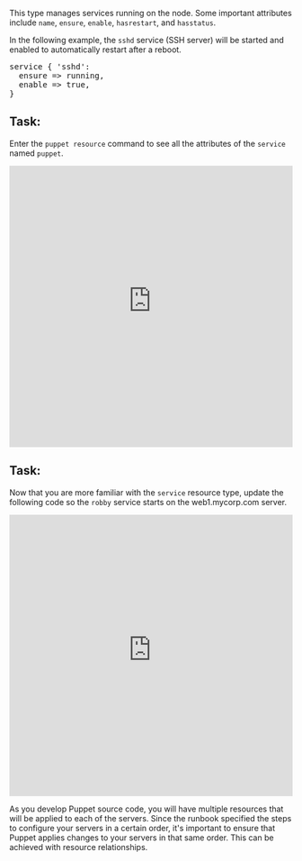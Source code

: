 This type manages services running on the node. Some important attributes include `name`, `ensure`, `enable`, `hasrestart`, and `hasstatus`.

In the following example, the `sshd` service (SSH server) will be started and enabled to automatically restart after a reboot.

<pre>
service { 'sshd':
  ensure => running,
  enable => true,
}
</pre>

## Task:

Enter the `puppet resource` command to see all the attributes of the `service` named `puppet`.

<iframe src="https://magicbox.classroom.puppet.com/resources/exploring_service" width="100%" height="500px" frameborder="0"></iframe>

## Task:

Now that you are more familiar with the `service` resource type, update the following code so the `robby` service starts on the web1.mycorp.com server.

<iframe src="https://magicbox.classroom.puppet.com/scenario/start_robby_service" width="100%" height="500px" frameborder="0"></iframe>

As you develop Puppet source code, you will have multiple resources that will be applied to each of the servers. Since the runbook specified the steps to configure your servers in a certain order, it's important to ensure that Puppet applies changes to your servers in that same order. This can be achieved with resource relationships.
